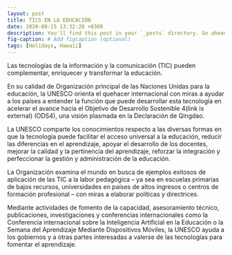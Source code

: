 ```yaml
---
layout: post
title: TICS EN LA EDUCACIÓN
date: 2020-08-15 13:32:20 +0300
description: You'll find this post in your `_posts` directory. Go ahead and edit it and re-build the site to see your changes. # Add post description (optional)
fig-caption: # Add figcaption (optional)
tags: [Holidays, Hawaii]
---
```


Las tecnologías de la información y la comunicación (TIC) pueden complementar, enriquecer y transformar la educación.

En su calidad de Organización principal de las Naciones Unidas para la educación, la UNESCO orienta el quehacer internacional con miras a ayudar a los países a entender la función que puede desarrollar esta tecnología en acelerar el avance hacia el Objetivo de Desarrollo Sostenible 4(link is external) (ODS4), una visión plasmada en la Declaración de Qingdao.

La UNESCO comparte los conocimientos respecto a las diversas formas en que la tecnología puede facilitar el acceso universal a la educación, reducir las diferencias en el aprendizaje, apoyar el desarrollo de los docentes, mejorar la calidad y la pertinencia del aprendizaje, reforzar la integración y perfeccionar la gestión y administración de la educación.

La Organización examina el mundo en busca de ejemplos exitosos de aplicación de las TIC a la labor pedagógica – ya sea en escuelas primarias de bajos recursos, universidades en países de altos ingresos o centros de formación profesional – con miras a elaborar políticas y directrices.

Mediante actividades de fomento de la capacidad, asesoramiento técnico, publicaciones, investigaciones y conferencias internacionales como la Conferencia internacional sobre la Inteligencia Artificial en la Educación o la Semana del Aprendizaje Mediante Dispositivos Móviles, la UNESCO ayuda a los gobiernos y a otras partes interesadas a valerse de las tecnologías para fomentar el aprendizaje.
